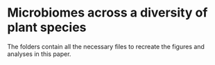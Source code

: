 # Microbiomes across a diversity of plant species
The folders contain all the necessary files to recreate the figures and analyses in this paper.
